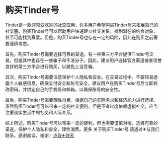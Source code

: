 # 购买Tinder号

Tinder是一款非常受欢迎的社交应用，许多用户希望购买Tinder号来拓展自己的社交圈。购买Tinder号可以帮助用户快速建立社交关系，找到潜在的约会对象，甚至可能找到真爱。但是，购买Tinder号也存在一定的风险，因此在购买之前需要谨慎考虑。

首先，购买Tinder号需要选择可靠的渠道。有一些第三方平台提供Tinder号交易，但是其中也存在一些骗子和不法分子。因此，建议用户选择官方渠道或者信誉良好的第三方平台进行购买，以避免上当受骗。

其次，购买Tinder号需要注意保护个人隐私和安全。在交易过程中，不要轻易透露个人敏感信息，确保支付安全和账号安全。建议用户在购买Tinder号后立即修改密码，并绑定自己的手机号和邮箱，以确保账号的安全性。

最后，购买Tinder号需要理性消费，根据自己的实际需求和经济能力进行选择。虽然购买Tinder号可以带来一定的社交便利，但是不宜过度依赖虚拟社交，应当注重现实生活中的社交和人际关系。

综上所述，购买Tinder号可以带来一定的便利，但也需要谨慎对待，选择可靠的渠道，保护个人隐私和安全，理性消费。更多 关于购买Tinder号 请通过✈与我们联系，感谢阅读，谢谢！[点我✈联系](https://1.k02.cc)